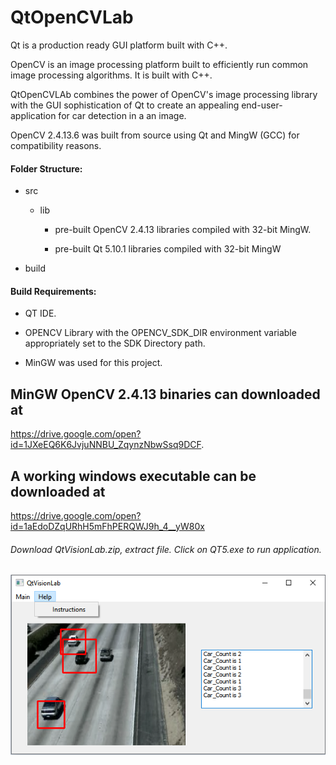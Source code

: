# QtOpenCVLab
Qt is a production ready GUI platform built with C++.


OpenCV is an image processing platform built to efficiently run common image processing algorithms. It is built with C++.



QtOpenCVLAb combines the power of OpenCV's image processing library with the GUI sophistication of Qt to create an appealing end-user-application for car detection in a an image.


OpenCV 2.4.13.6 was built from source using Qt and MingW (GCC) for compatibility reasons.




 #### Folder Structure:
   - src 
  
     - lib

       - pre-built OpenCV 2.4.13 libraries compiled with 32-bit MingW.

       - pre-built Qt 5.10.1 libraries compiled with 32-bit MingW

   - build



 #### Build Requirements:
   - QT IDE.
   
   - OPENCV Library with the OPENCV_SDK_DIR environment variable appropriately set to the SDK Directory path.
   
   - MinGW was used for this project.
     
## MinGW OpenCV 2.4.13 binaries can downloaded at 
  
  https://drive.google.com/open?id=1JXeEQ6K6JvjuNNBU_ZqynzNbwSsq9DCF.
     
     
## A working windows executable can be downloaded at 
     
  
  https://drive.google.com/open?id=1aEdoDZqURhH5mFhPERQWJ9h_4__yW80x
     
     
 ###### Download QtVisionLab.zip, extract file. Click on QT5.exe to run application.
     
  ![](https://github.com/kowi1/QtOpenCVLab/blob/master/QtVision.png)
